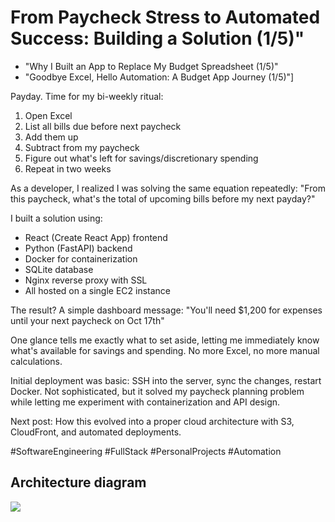 
# From Paycheck Stress to Automated Success: Building a Solution (1/5)"
-   "Why I Built an App to Replace My Budget Spreadsheet (1/5)"
-   "Goodbye Excel, Hello Automation: A Budget App Journey (1/5)"]

Payday. Time for my bi-weekly ritual:

1.  Open Excel
2.  List all bills due before next paycheck
3.  Add them up
4.  Subtract from my paycheck
5.  Figure out what's left for savings/discretionary spending
6.  Repeat in two weeks

As a developer, I realized I was solving the same equation repeatedly: "From this paycheck, what's the total of upcoming bills before my next payday?"

I built a solution using:

-   React (Create React App) frontend
-   Python (FastAPI) backend
-   Docker for containerization
-   SQLite database
-   Nginx reverse proxy with SSL
-   All hosted on a single EC2 instance

The result? A simple dashboard message: "You'll need $1,200 for expenses until your next paycheck on Oct 17th"

One glance tells me exactly what to set aside, letting me immediately know what's available for savings and spending. No more Excel, no more manual calculations.

Initial deployment was basic: SSH into the server, sync the changes, restart Docker. Not sophisticated, but it solved my paycheck planning problem while letting me experiment with containerization and API design.

Next post: How this evolved into a proper cloud architecture with S3, CloudFront, and automated deployments.

#SoftwareEngineering #FullStack #PersonalProjects #Automation


## Architecture diagram

[![](https://mermaid.ink/img/pako:eNp1UlFrwjAQ_ishe9nAgZOxYR8Gtp1DGOJ0g0HrQ0wutqxNSprOifjfd7G1VtkOkkvuvvvucpcd5VoA9ajM9IYnzFjy7seKoJTVam1YkZDnYBDhIhNVWqY4LGu_E5Ea4DbVqo1yMn2ZTD-jw07m8A2mBDIz-mfbiWzZQ82_wES1IoFWlqUKTAfqZDSbRGNWWtTEZwhV4gIR-tH14u01tYDHm44ToadLMB9FgQGGqDkwbsmoKMjYYNZzxrr429snF_GXGQs5mV1Vzhg2TWhTfpT4NN_oDerlAXJgqJ31zjNWliFIAnxAZJpl3pWUw2G_3-M608ZbZfjcCyg_dqkJGNwPH0A0AZsEe3ARIFZH6kch7-AfajdpV0bX1MylzXjm85GY9mgOJmepwF-0c-6Y2gRyiKmHRwGSVZmNaaz2CGWV1Yut4tSzpoIeNbpaJ9STLCvxVhUCJxOmDL9G3lj3v7IazD8?type=png)](https://mermaid.live/edit#pako:eNp1UlFrwjAQ_ishe9nAgZOxYR8Gtp1DGOJ0g0HrQ0wutqxNSprOifjfd7G1VtkOkkvuvvvucpcd5VoA9ajM9IYnzFjy7seKoJTVam1YkZDnYBDhIhNVWqY4LGu_E5Ea4DbVqo1yMn2ZTD-jw07m8A2mBDIz-mfbiWzZQ82_wES1IoFWlqUKTAfqZDSbRGNWWtTEZwhV4gIR-tH14u01tYDHm44ToadLMB9FgQGGqDkwbsmoKMjYYNZzxrr429snF_GXGQs5mV1Vzhg2TWhTfpT4NN_oDerlAXJgqJ31zjNWliFIAnxAZJpl3pWUw2G_3-M608ZbZfjcCyg_dqkJGNwPH0A0AZsEe3ARIFZH6kch7-AfajdpV0bX1MylzXjm85GY9mgOJmepwF-0c-6Y2gRyiKmHRwGSVZmNaaz2CGWV1Yut4tSzpoIeNbpaJ9STLCvxVhUCJxOmDL9G3lj3v7IazD8)
